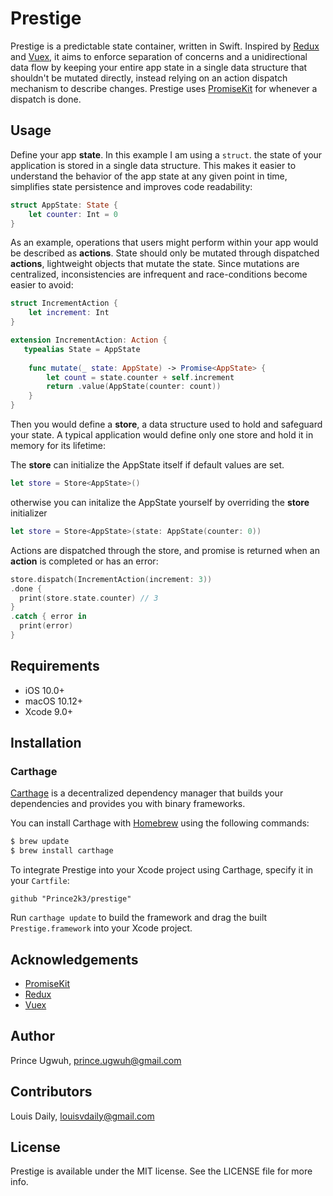 # Prestige

Prestige is a predictable state container, written in Swift. Inspired by [Redux](http://redux.js.org) and [Vuex](https://vuex.vuejs.org), it aims to enforce separation of concerns and a unidirectional data flow by keeping your entire app state in a single data structure that shouldn't be mutated directly, instead relying on an action dispatch mechanism to describe changes. Prestige uses [PromiseKit](https://github.com/mxcl/PromiseKit) for whenever a dispatch is done.

## Usage

Define your app **state**. In this example I am using a `struct`. the state of your application is stored in a single data structure. This makes it easier to understand the behavior of the app state at any given point in time, simplifies state persistence and improves code readability:

```swift
struct AppState: State {
    let counter: Int = 0
}
```

As an example, operations that users might perform within your app would be described as **actions**. State should only be mutated through dispatched **actions**, lightweight objects that mutate the state. Since mutations are centralized, inconsistencies are infrequent and race-conditions become easier to avoid:

```swift
struct IncrementAction {
    let increment: Int
}

extension IncrementAction: Action {
   typealias State = AppState
  
    func mutate(_ state: AppState) -> Promise<AppState> {
        let count = state.counter + self.increment
        return .value(AppState(counter: count))
    }
}
```

Then you would define a **store**, a data structure used to hold and safeguard your state. A typical application would define only one store and hold it in memory for its lifetime:

The **store** can initialize the AppState itself if default values are set.

```swift
let store = Store<AppState>() 
```
otherwise you can initalize the AppState yourself by overriding the **store** initializer

```swift
let store = Store<AppState>(state: AppState(counter: 0)) 
```

Actions are dispatched through the store, and promise is returned when an **action** is completed or has an error:

```swift
store.dispatch(IncrementAction(increment: 3))
.done {
  print(store.state.counter) // 3
}
.catch { error in
  print(error)
}
```

## Requirements

- iOS 10.0+
- macOS 10.12+
- Xcode 9.0+

## Installation

### Carthage

[Carthage](https://github.com/Carthage/Carthage) is a decentralized dependency manager that builds your dependencies and provides you with binary frameworks.

You can install Carthage with [Homebrew](http://brew.sh/) using the following commands:

```bash
$ brew update
$ brew install carthage
```

To integrate Prestige into your Xcode project using Carthage, specify it in your `Cartfile`:

```ogdl
github "Prince2k3/prestige"
```

Run `carthage update` to build the framework and drag the built `Prestige.framework` into your Xcode project.

## Acknowledgements

- [PromiseKit](https://github.com/mxcl/PromiseKit)
- [Redux](http://redux.js.org)
- [Vuex](https://github.com/vuejs/vuex)

## Author
Prince Ugwuh, prince.ugwuh@gmail.com

## Contributors

Louis Daily, louisvdaily@gmail.com

## License

Prestige is available under the MIT license. See the LICENSE file for more info.
